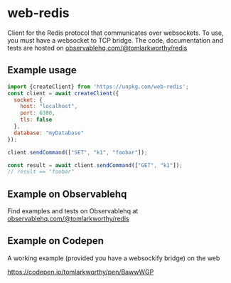 # web-redis

Client for the Redis protocol that communicates over websockets. To use, you must have a websocket to TCP bridge. The code, documentation and tests are hosted on [observablehq.com/@tomlarkworthy/redis](https://observablehq.com/@tomlarkworthy/redis)


## Example usage
```js
import {createClient} from 'https://unpkg.com/web-redis';
const client = await createClient({
  socket: {
    host: "localhost",
    port: 6380,
    tls: false
  },
  database: "myDatabase"
});

client.sendCommand(["SET", "k1", "foobar"]);

const result = await client.sendCommand(["GET", "k1"]);
// result == "foobar"
```

## Example on Observablehq

Find examples and tests on Observablehq at
[observablehq.com/@tomlarkworthy/redis](https://observablehq.com/@tomlarkworthy/redis)

## Example on Codepen

A working example (provided you have a websockify bridge) on the web

https://codepen.io/tomlarkworthy/pen/BawwWGP
